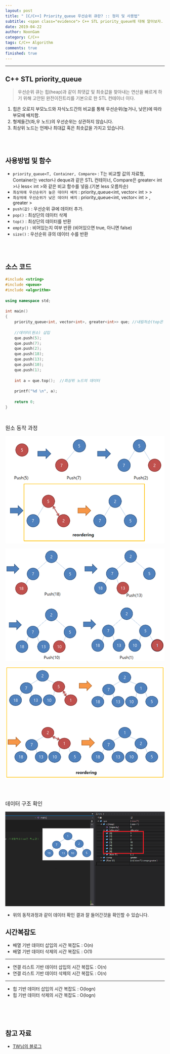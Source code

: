 ```yaml
---
layout: post
title: " [C/C++] Priority_queue 우선순위 큐란? :: 정리 및 사용법"
subtitle: <span class="evidence"> C++ STL priority_queue에 대해 알아보자. </span>
date: 2019-04-22
author: NoonGam
category: C/C++
tags: C/C++ Algorithm
comments: true
finished: true
---
```


---

## C++ STL priority_queue

> 우선순위 큐는 힙(heap)과 같이 최댓값 및 최솟값을 찾아내는 연산을 빠르게 하기 위해 고안된 완전이진트리를 기본으로 한 STL 컨테이너 이다.

1. 힙은 오로지 부모노드와 자식노드간의 비교를 통해 우선순위(높거나, 낮은)에 따라 부모에 배치함.
2. 형제들간(좌,우 노드)의 우선순위는 상관하지 않습니다.
3. 최상위 노드는 언제나 최대값 혹은 최솟값을 가지고 있습니다.

<br><br>

## 사용방법 및 함수

- `priority_queue<T, Container, Compare>` : T는 비교할 값의 자료형, Container는 vector나 deque과 같은 STL 컨테이너, Compare은 greater< int >나 less< int >와 같은 비교 함수를 넣음.(기본 less<int> 오름차순)
- `최상위에 우선순위가 높은 데이터 배치` : priority_queue<int, vector< int > >
- `최상위에 우선순위가 낮은 데이터 배치` : priority_queue<int, vector< int > , greater<int> >
- `push(값)` : 우선순위 큐에 데이터 추가.
- `pop()` : 최상단의 데이터 삭제
- `top()` : 최상단의 데이터를 반환
- `empty()` : 비어있는지 여부 반환 (비어있으면 true, 아니면 false)
- `size()` : 우선순위 큐의 데이터 수를 반환

<br><br>

## 소스 코드

```c++
#include <string>
#include <queue>
#include <algorithm>

using namespace std;

int main()
{
	priority_queue<int, vector<int>, greater<int>> que;	//내림차순(top은 최소값)

	//데이터(원소) 삽입
	que.push(5);
	que.push(7);
	que.push(2);
	que.push(18);
	que.push(13);
	que.push(10);
	que.push(1);

	int a = que.top();	//최상위 노드의 데이터

	printf("%d \n", a);

	return 0;
}

```

<br>

<span class="evidence"><big>원소 동작 과정</big></span>

![img](/img/1-Everything/priority_queue1.PNG)

![img](/img/1-Everything/priority_queue2.PNG)

![img](/img/1-Everything/priority_queue3.PNG)

<br><br>


<span class="evidence"><big>데이터 구조 확인</big></span>

![img](/img/1-Everything/4.PNG)

- 위의 동작과정과 같이 데이터 확인 결과 잘 들어간것을 확인할 수 있습니다.



## 시간복잡도



- 배열 기반 데이터 삽입의 시간 복잡도 : O(n)  
- 배열 기반 데이터 삭제의 시간 복잡도 : O(1)  

---

- 연결 리스트 기반 데이터 삽입의 시간 복잡도 : O(n)  
- 연결 리스트 기반 데이터 삭제의 시간 복잡도 : O(n)  

---

- 힙 기반 데이터 삽입의 시간 복잡도 : O(logn)  
- 힙 기반 데이터 삭제의 시간 복잡도 : O(logn)  




<br><br><br>

## 참고 자료
* [TW님의 블로그](https://twpower.github.io/93-how-to-use-priority_queue-in-cpp)
